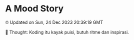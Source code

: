 # A Mood Story

⏰ Updated on Sun, 24 Dec 2023 20:39:19 GMT

💭 Thought: Koding itu kayak puisi, butuh ritme dan inspirasi.

